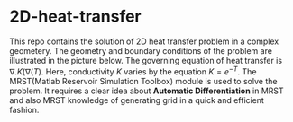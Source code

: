 # 2D-heat-transfer
This repo contains the solution of 2D heat transfer problem in a complex geometery. The geometry and boundary conditions of the problem are illustrated in the picture below. The governing equation of heat transfer is $\nabla.K(\nabla(T)$. Here, conductivity $K$ varies by the equation $K=e^{-T}$. The MRST(Matlab Reservoir Simulation Toolbox) module is used to solve the problem. It requires a clear idea about **Automatic Differentiation** in MRST and also MRST knowledge of generating grid in a quick and efficient fashion.
